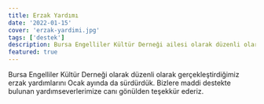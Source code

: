 ```yaml
---
title: Erzak Yardımı
date: '2022-01-15'
cover: 'erzak-yardimi.jpg'
tags: ['destek']
description: Bursa Engelliler Kültür Derneği ailesi olarak düzenli olarak gerçekleştirdiğimiz erzak yardımlarını Ocak ayında da sürdürdük.
featured: true
---
```


Bursa Engelliler Kültür Derneği olarak düzenli olarak gerçekleştirdiğimiz erzak yardımlarını Ocak ayında da sürdürdük. Bizlere maddi destekte bulunan yardımseverlerimize canı gönülden teşekkür ederiz.
